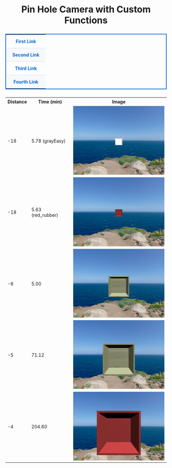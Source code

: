 
<h1 align="center">Pin Hole Camera with Custom Functions</h1>

<p align="center">
  <table align="center" style="border: 2px solid #0366d6; border-collapse: collapse; margin: 25px auto;">
    <tr>
      <td align="center" style="padding: 12px 20px; border-bottom: 1px solid #ddd;"><a href="https://example.com/link1" style="text-decoration: none; color: #0366d6; font-weight: bold;">First Link</a></td>
    </tr>
    <tr style="background-color: #f6f8fa;">
      <td align="center" style="padding: 12px 20px; border-bottom: 1px solid #ddd;"><a href="https://example.com/link2" style="text-decoration: none; color: #0366d6; font-weight: bold;">Second Link</a></td>
    </tr>
    <tr>
      <td align="center" style="padding: 12px 20px; border-bottom: 1px solid #ddd;"><a href="https://example.com/link3" style="text-decoration: none; color: #0366d6; font-weight: bold;">Third Link</a></td>
    </tr>
    <tr style="background-color: #f6f8fa;">
      <td align="center" style="padding: 12px 20px;"><a href="https://example.com/link4" style="text-decoration: none; color: #0366d6; font-weight: bold;">Fourth Link</a></td>
    </tr>
  </table>
</p>



<table align="center">
  <tr>
    <th>Distance</th>
    <th>Time (min)</th>
    <th>Image</th>
  </tr>
  <tr>
    <td>-18</td>
    <td>5.78 (grayEasy)</td>
    <td><img src="https://github.com/moezdurrani/pinHoleCameraCustom/blob/main/images/18gray.png" alt="gray cube"></td>
  </tr>
  <tr>
    <td>-18</td>
    <td>5.63 (red_rubber)</td>
    <td><img src="https://github.com/moezdurrani/pinHoleCameraCustom/blob/main/images/18red.png" alt="red cube"></td>
  </tr>
  <tr>
    <td>-6</td>
    <td>5.00</td>
    <td><img src="https://github.com/moezdurrani/pinHoleCameraCustom/blob/main/images/6gray.png" alt="beige cube"></td>
  </tr>
  <tr>
    <td>-5</td>
    <td>71.12</td>
    <td><img src="https://github.com/moezdurrani/pinHoleCameraCustom/blob/main/images/5gray.png" alt="beige cube with shadow"></td>
  </tr>
  <tr>
    <td>-4</td>
    <td>204.60</td>
    <td><img src="https://github.com/moezdurrani/pinHoleCameraCustom/blob/main/images/4gray.png" alt="beige cube"></td>
  </tr>
</table>

